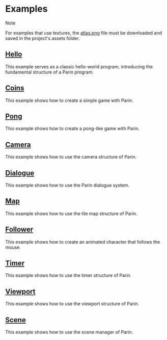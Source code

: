 # Examples

> [!NOTE]
> For examples that use textures, the [atlas.png](atlas.png) file must be downloaded and saved in the project's assets folder.

## [Hello](hello.d)

This example serves as a classic hello-world program, introducing the fundamental structure of a Parin program.

## [Coins](coins.d)

This example shows how to create a simple game with Parin.

## [Pong](pong.d)

This example shows how to create a pong-like game with Parin.

## [Camera](camera.d)

This example shows how to use the camera structure of Parin.

## [Dialogue](dialogue.d)

This example shows how to use the Parin dialogue system.

## [Map](map.d)

This example shows how to use the tile map structure of Parin.

## [Follower](follower.d)

This example shows how to create an animated character that follows the mouse.

## [Timer](timer.d)

This example shows how to use the timer structure of Parin.

## [Viewport](viewport.d)

This example shows how to use the viewport structure of Parin.

## [Scene](scene.d)

This example shows how to use the scene manager of Parin.
